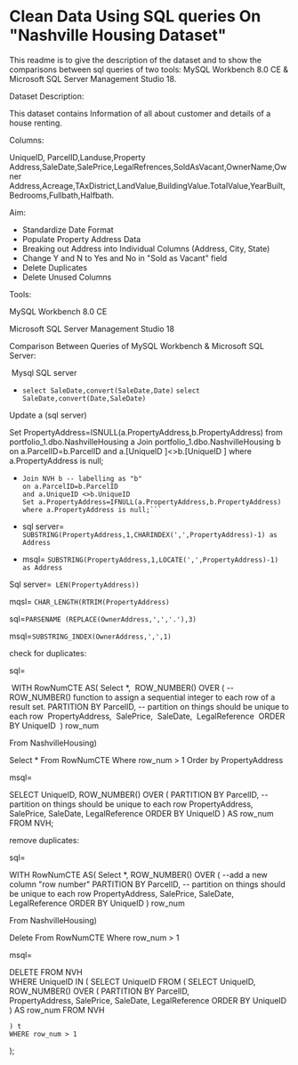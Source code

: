 # Clean Data Using SQL queries On "Nashville Housing Dataset"

This readme is to give the description of  the dataset and to  show the comparisons between sql queries of two tools: MySQL Workbench 8.0 CE & Microsoft SQL Server Management Studio 18.

Dataset Description:

This dataset contains Information of all about  customer  and  details of a house renting.

Columns:

UniqueID, ParcelID,Landuse,Property Address,SaleDate,SalePrice,LegalRefrences,SoldAsVacant,OwnerName,Owner Address,Acreage,TAxDistrict,LandValue,BuildingValue.TotalValue,YearBuilt,Bedrooms,Fullbath,Halfbath.

Aim:

- Standardize Date Format
- Populate Property Address Data
- Breaking out Address into Individual Columns (Address, City, State)
- Change Y and N to Yes and No in "Sold as Vacant" field
- Delete Duplicates
- Delete Unused Columns



Tools:

MySQL Workbench 8.0 CE

Microsoft SQL Server Management Studio 18



Comparison Between Queries of MySQL Workbench & Microsoft SQL Server:

​					Mysql                                                                                                                    SQL server

* ```select SaleDate,convert(SaleDate,Date)```                                       ``` select SaleDate,convert(Date,SaleDate) ```





Update a (sql server)

Set PropertyAddress=ISNULL(a.PropertyAddress,b.PropertyAddress) 
from portfolio_1.dbo.NashvilleHousing a 
Join portfolio_1.dbo.NashvilleHousing b 
on a.ParcelID=b.ParcelID
and a.[UniqueID ]<>b.[UniqueID ] 
where a.PropertyAddress is null;







* ```Update NVH a -- labelling as "a"    (mysql)
  Join NVH b -- labelling as "b"
  on a.ParcelID=b.ParcelID
  and a.UniqueID <>b.UniqueID 
  Set a.PropertyAddress=IFNULL(a.PropertyAddress,b.PropertyAddress) 
  where a.PropertyAddress is null;```
  ```
  
  







* sql server= ```SUBSTRING(PropertyAddress,1,CHARINDEX(',',PropertyAddress)-1) as Address```

* msql=  ```SUBSTRING(PropertyAddress,1,LOCATE(',',PropertyAddress)-1) as Address```

  





Sql server=``` LEN(PropertyAddress))```

mqsl= ```CHAR_LENGTH(RTRIM(PropertyAddress)```



sql=```PARSENAME (REPLACE(OwnerAddress,',','.'),3)```

msql=```SUBSTRING_INDEX(OwnerAddress,',',1)```











check for duplicates:

sql= 

​     WITH RowNumCTE AS(
Select *,
​	ROW_NUMBER() OVER (                   --ROW_NUMBER() function to assign a sequential integer to each row of a result set.
​	PARTITION BY ParcelID,                -- partition on things should be unique to each row 
​				 PropertyAddress,
​				 SalePrice,
​				 SaleDate,
​				 LegalReference
​				 ORDER BY
​					UniqueID
​					) row_num

From NashvilleHousing)

Select *
From RowNumCTE
Where row_num > 1
Order by PropertyAddress









msql=

SELECT UniqueID, 
    ROW_NUMBER() OVER ( 
		PARTITION BY  ParcelID,                -- partition on things should be unique to each row 
				 PropertyAddress,
				 SalePrice,
				 SaleDate,
				 LegalReference
				 ORDER BY
					UniqueID
	) AS row_num 
FROM NVH;







remove duplicates:



sql=

WITH RowNumCTE AS(
Select *,
	ROW_NUMBER() OVER (                   --add a new column "row number"
	PARTITION BY ParcelID,                -- partition on things should be unique to each row 
				 PropertyAddress,
				 SalePrice,
				 SaleDate,
				 LegalReference
				 ORDER BY
					UniqueID
					) row_num

From NashvilleHousing)

Delete
From RowNumCTE
Where row_num > 1



msql=

DELETE FROM NVH  
WHERE 
	UniqueID IN (
	SELECT 
		UniqueID 
	FROM (
		SELECT 
			UniqueID,
			ROW_NUMBER() OVER (
				PARTITION BY ParcelID,                
				 PropertyAddress,
				 SalePrice,
				 SaleDate,
				 LegalReference
				 ORDER BY
					UniqueID
	) AS row_num 
		FROM NVH
		
	) t
	WHERE row_num > 1
);
